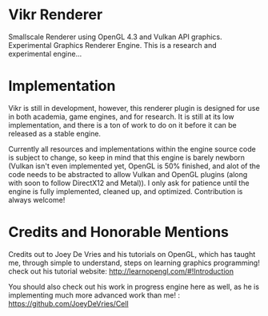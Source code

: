 # Vikr Renderer
Smallscale Renderer using OpenGL 4.3 and Vulkan API graphics. 
Experimental Graphics Renderer Engine. This is a research and experimental
engine...

# Implementation
Vikr is still in development, however, this renderer plugin is designed for use in both
academia, game engines, and for research. It is still at its low implementation, and there
is a ton of work to do on it before it can be released as a stable engine. 
  
Currently all resources and implementations within the engine source code is subject to change,
so keep in mind that this engine is barely newborn (Vulkan isn't even implemented yet,
OpenGL is 50% finished, and alot of the code needs to be abstracted to allow Vulkan and OpenGL plugins (along with soon to follow DirectX12 and Metal)). I only ask for patience until the engine is fully implemented, cleaned up,
and optimized. Contribution is always welcome!

# Credits and Honorable Mentions
Credits out to Joey De Vries and his tutorials on OpenGL, which has taught me,
through simple to understand, steps on learning graphics programming! check
out his tutorial website: http://learnopengl.com/#!Introduction
  
You should also check out his work in progress engine here as well, as he is implementing
much more advanced work than me! : https://github.com/JoeyDeVries/Cell